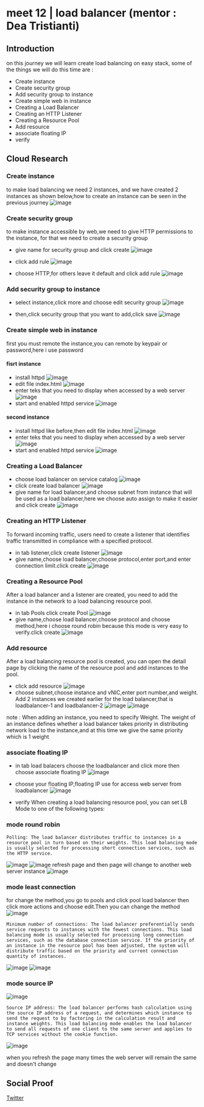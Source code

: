 # meet 12 | load balancer (mentor : Dea Tristianti)

## Introduction
on this journey we will learn create load balancing on easy stack, some of the things we will do this time are :
- Create instance 
- Create security group
- Add security group to instance 
- Create simple web in instance 
- Creating a Load Balancer
- Creating an HTTP Listener
- Creating a Resource Pool
- Add resource
- associate floating IP
- verify 

## Cloud Research
### Create instance 
to make load balancing we need 2 instances, and we have created 2 instances as shown below,how to create an instance can be seen in the previous journey
![image](https://github.com/tiaradwim1306/100daysofcloud/assets/120786669/06ce91a5-df01-4152-9480-71a87f0a8530)

### Create security group
to make instance accessible by web,we need to give HTTP permissions to the instance, for that we need to create a security group
- give name for security group and click create
![image](https://github.com/tiaradwim1306/100daysofcloud/assets/120786669/219395b2-5b8f-47dd-a1ff-070a512637f1)

- click add rule
![image](https://github.com/tiaradwim1306/100daysofcloud/assets/120786669/cfa87c76-b70e-4176-bbcd-892a99f69a00)

- choose HTTP,for others leave it default and click add rule
![image](https://github.com/tiaradwim1306/100daysofcloud/assets/120786669/22ce5ac2-267c-46fc-bbd3-b48aac070b52)

### Add security group to instance
- select instance,click more and choose edit security group
![image](https://github.com/tiaradwim1306/100daysofcloud/assets/120786669/d0287247-435c-4643-bd85-7a3e5b59c280)

- then,click security group that you want to add,click save
![image](https://github.com/tiaradwim1306/100daysofcloud/assets/120786669/c6386f54-6994-4d29-8945-dc2ade14cb4e)

### Create simple web in instance
first you must remote the instance,you can remote by keypair or password,here i use password 
#### fisrt instance 
- install httpd
![image](https://github.com/tiaradwim1306/100daysofcloud/assets/120786669/be80e81e-4d41-47a9-bd4d-64abd7b40f0b)
- edit file index.html
![image](https://github.com/tiaradwim1306/100daysofcloud/assets/120786669/d9d10f6b-2405-4656-b1a9-9a90a33a0796)
- enter teks that you need to display when accessed by a web server
![image](https://github.com/tiaradwim1306/100daysofcloud/assets/120786669/718f1627-b9b0-46f0-b89f-af7de3375b35)
- start and enabled httpd service 
![image](https://github.com/tiaradwim1306/100daysofcloud/assets/120786669/e53c3682-7578-4488-bb2d-6d6090611a41)

#### second instance
- install httpd like before,then edit file index.html
![image](https://github.com/tiaradwim1306/100daysofcloud/assets/120786669/0f08561b-4d2e-4980-b083-1785ddb23138)
- enter teks that you need to display when accessed by a web server
![image](https://github.com/tiaradwim1306/100daysofcloud/assets/120786669/add8fde0-9d32-4009-bcd7-01f83899e7f5)
- start and enabled httpd service 
![image](https://github.com/tiaradwim1306/100daysofcloud/assets/120786669/eb10f104-f44c-4bd5-ad3f-b89fd37b668e)

### Creating a Load Balancer
- choose load balancer on service catalog
![image](https://github.com/tiaradwim1306/100daysofcloud/assets/120786669/627be104-5f7d-4d26-b2df-966be1abe049)
- click create load balancer
![image](https://github.com/tiaradwim1306/100daysofcloud/assets/120786669/2fc65dd0-4d05-4363-8309-883abe778651)
- give name for load balancer,and choose subnet from instance that will be used as a load balancer,here we choose auto assign to make it easier and click create
![image](https://github.com/tiaradwim1306/100daysofcloud/assets/120786669/6d2eb391-3c2d-432a-9564-b691d4764b5f)

### Creating an HTTP Listener
To forward incoming traffic, users need to create a listener that identifies traffic transmitted in compliance with a specified protocol.
- in tab listener,click create listener
![image](https://github.com/tiaradwim1306/100daysofcloud/assets/120786669/5150f7f5-5005-489f-ba46-1d63a240129a)
- give name,choose load balancer,choose protocol,enter port,and enter connection limit.click create
![image](https://github.com/tiaradwim1306/100daysofcloud/assets/120786669/21659e2c-7307-499d-b24d-d617ed791eb9)

### Creating a Resource Pool
After a load balancer and a listener are created, you need to add the instance in the network to a load balancing resource pool.
- in tab Pools click create Pool
![image](https://github.com/tiaradwim1306/100daysofcloud/assets/120786669/eb2d551d-9fc6-40b5-9765-28c21b945c7d)
- give name,choose load balancer,choose protocol and choose method,here i choose round robin because this mode is very easy to verify.click create 
![image](https://github.com/tiaradwim1306/100daysofcloud/assets/120786669/c05925f3-4abb-424c-b012-e36b705f7c46)

### Add resource
After a load balancing resource pool is created, you can open the detail page by clicking the name of the resource pool and add instances to the pool.
- click add resource
![image](https://github.com/tiaradwim1306/100daysofcloud/assets/120786669/526d88e0-c47e-43b6-8f57-63aa2f3e25a8)
- choose subnet,choose instance and vNIC,enter port number,and weight.
Add 2 instances we created earlier for the load balancer,that is loadbalancer-1 and loadbalancer-2
![image](https://github.com/tiaradwim1306/100daysofcloud/assets/120786669/9c1728a8-0fa2-40f7-9321-24db859646c1)
![image](https://github.com/tiaradwim1306/100daysofcloud/assets/120786669/8786ef35-1a2a-4e6b-958a-ca89eb7a4718)

note : When adding an instance, you need to specify Weight. The weight of an instance defines whether a load balancer takes priority in distributing network load to the instance,and at this time we give the same priority which is 1 weight

### associate floating IP
-  in tab load balacers choose the loadbalancer and click more then choose associate floating IP
![image](https://github.com/tiaradwim1306/100daysofcloud/assets/120786669/4a15fed8-3077-40fb-94eb-287f28b35dae)

- choose your floating IP,floating IP use for access web server from loadbalancer
![image](https://github.com/tiaradwim1306/100daysofcloud/assets/120786669/68d13d36-7ac4-433c-bc7c-f61d38544ca9)

- verify
When creating a load balancing resource pool, you can set LB Mode to one of the following types:
### mode round robin 
    Polling: The load balancer distributes traffic to instances in a resource pool in turn based on their weights. This load balancing mode is usually selected for processing short connection services, such as the HTTP service.
![image](https://github.com/tiaradwim1306/100daysofcloud/assets/120786669/6f502878-190f-457a-aafe-c37a5c425b0f)
![image](https://github.com/tiaradwim1306/100daysofcloud/assets/120786669/fad7ceb1-701f-4f2f-86de-ad549125d4a8)
refresh page and then page will change to another web server instance
![image](https://github.com/tiaradwim1306/100daysofcloud/assets/120786669/8d373f4e-5c25-41e6-b4b1-92f2a7a84085)

### mode least connection
for change the method,you go to pools and click pool load balancer then click more actions and choose edit.Then you can change the method
![image](https://github.com/tiaradwim1306/100daysofcloud/assets/120786669/d7c86e8c-e77b-4917-b8f2-bc04bc639a15)

    Minimum number of connections: The load balancer preferentially sends service requests to instances with the fewest connections. This load balancing mode is usually selected for processing long connection services, such as the database connection service. If the priority of an instance in the resource pool has been adjusted, the system will distribute traffic based on the priority and current connection quantity of instances.
![image](https://github.com/tiaradwim1306/100daysofcloud/assets/120786669/cce56f04-c7a2-4a45-b295-ffe77bc3739d)
![image](https://github.com/tiaradwim1306/100daysofcloud/assets/120786669/11af6f57-c395-4f83-9c4f-b6d181c0002e)

 ### mode source IP
 ![image](https://github.com/tiaradwim1306/100daysofcloud/assets/120786669/80d2be1d-96e1-4f73-b3d5-19a2728ebca4)

    Source IP address: The load balancer performs hash calculation using the source IP address of a request, and determines which instance to send the request to by factoring in the calculation result and instance weights. This load balancing mode enables the load balancer to send all requests of one client to the same server and applies to TCP services without the cookie function.

![image](https://github.com/tiaradwim1306/100daysofcloud/assets/120786669/5f4f4a7f-974e-446c-a0d6-5ddbe2bd79e0)

when you refresh the page many times the web server will remain the same and doesn't change
## Social Proof

[Twitter](https://twitter.com/tiaradwim1306/status/1661264986218565632)

